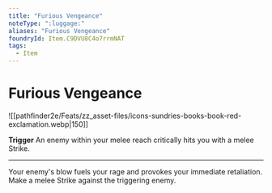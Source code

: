 ```yaml
---
title: "Furious Vengeance"
noteType: ":luggage:"
aliases: "Furious Vengeance"
foundryId: Item.C9DVU8C4o7rrmNAT
tags:
  - Item
---
```


# Furious Vengeance
![[pathfinder2e/Feats/zz_asset-files/icons-sundries-books-book-red-exclamation.webp|150]]

**Trigger** An enemy within your melee reach critically hits you with a melee Strike.

* * *

Your enemy's blow fuels your rage and provokes your immediate retaliation. Make a melee Strike against the triggering enemy.
